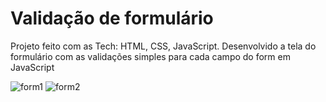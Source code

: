 # Validação de formulário #

<p>Projeto feito com as Tech: HTML, CSS, JavaScript. Desenvolvido a tela do formulário com as validações simples para cada campo do form em JavaScript</p>

![form1](https://github.com/Emanoel029/form-validacao-js/assets/138140487/9f6771c9-e145-4282-ae67-28b3685e015d)
![form2](https://github.com/Emanoel029/form-validacao-js/assets/138140487/936ea94b-2657-406a-bf3f-15689dcbb28d)

